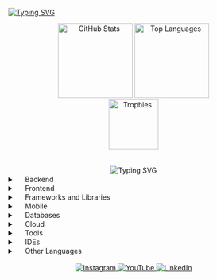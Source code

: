[![Typing SVG](https://readme-typing-svg.demolab.com/?lines=Hello,+I'm+Rudr1gu!;I+am+fullstack+developer)](https://git.io/typing-svg)

<div align="center" class="centered-div">
    <img src="https://github-readme-stats.vercel.app/api?username=rudr1gu&show_icons=true&theme=dark&hide_border=false&locale=en&card_width=300&count_private=false" alt="GitHub Stats" height="150px" />
    <img src="https://github-readme-stats.vercel.app/api/top-langs?username=rudr1gu&layout=compact&langs_count=10&theme=dark&hide_border=false" alt="Top Languages" height="150px"/>
    <br/>
    <img src="https://github-profile-trophy.vercel.app/?username=rudr1gu&theme=onedark&column=8&margin-w=15&margin-h=15&row=1" alt="Trophies" height="100px" />
</div>

<br />
<br />
<div align="center" height="100px">
    <img src="https://readme-typing-svg.herokuapp.com?font=roboto&size=30&duration=2000&pause=2000&color=1D89E4&center=true&width=435&lines=Skill" alt="Typing SVG" />
</div>

<div align="left">
    <details>
        <summary><img width="15px" src="https://cdn.jsdelivr.net/gh/devicons/devicon/icons/java/java-original.svg" /> Backend</summary>
        <img width="30px" src="https://cdn.jsdelivr.net/gh/devicons/devicon/icons/java/java-original.svg" />
        <img width="30px" src="https://cdn.jsdelivr.net/gh/devicons/devicon/icons/nodejs/nodejs-original.svg" />
    </details>
    <details>
        <summary><img width="15px" src="https://cdn.jsdelivr.net/gh/devicons/devicon/icons/javascript/javascript-original.svg" /> Frontend</summary>
        <img width="30px" src="https://cdn.jsdelivr.net/gh/devicons/devicon/icons/javascript/javascript-original.svg" />
        <img width="30px" src="https://cdn.jsdelivr.net/gh/devicons/devicon/icons/html5/html5-original.svg" />
        <img width="30px" src="https://cdn.jsdelivr.net/gh/devicons/devicon/icons/css3/css3-original.svg" />
        <img width="30px" src="https://cdn.jsdelivr.net/gh/devicons/devicon/icons/typescript/typescript-original.svg" />
    </details>
    <details>
        <summary><img width="15px" src="https://cdn.jsdelivr.net/gh/devicons/devicon/icons/angularjs/angularjs-original.svg" /> Frameworks and Libraries</summary>
        <img width="30px" src="https://cdn.jsdelivr.net/gh/devicons/devicon/icons/angularjs/angularjs-original.svg" />
        <img width="30px" src="https://cdn.jsdelivr.net/gh/devicons/devicon/icons/react/react-original.svg" />
        <img width="30px" src="https://cdn.jsdelivr.net/gh/devicons/devicon/icons/bootstrap/bootstrap-original.svg" />
        <img width="30px" src="https://cdn.jsdelivr.net/gh/devicons/devicon/icons/laravel/laravel-original.svg" />
        <img width="30px" src="https://cdn.jsdelivr.net/gh/devicons/devicon/icons/spring/spring-original.svg" />
        <img width="30px" src="https://cdn.jsdelivr.net/gh/devicons/devicon/icons/adonisjs/adonisjs-original.svg" />
        <img width="30px" src="https://cdn.jsdelivr.net/gh/devicons/devicon/icons/express/express-original.svg" />
        <img width="30px" src="https://cdn.jsdelivr.net/gh/devicons/devicon/icons/django/django-plain.svg" />
    </details>
    <details>
        <summary><img width="15px" src="https://cdn.jsdelivr.net/gh/devicons/devicon/icons/kotlin/kotlin-original.svg" /> Mobile</summary>
        <img width="30px" src="https://cdn.jsdelivr.net/gh/devicons/devicon/icons/kotlin/kotlin-original.svg" />
    </details>
    <details>
        <summary><img width="15px" src="https://cdn.jsdelivr.net/gh/devicons/devicon/icons/mysql/mysql-original.svg" /> Databases</summary>
        <img width="30px" src="https://cdn.jsdelivr.net/gh/devicons/devicon/icons/sqlite/sqlite-original.svg" />
        <img width="30px" src="https://cdn.jsdelivr.net/gh/devicons/devicon/icons/mongodb/mongodb-original.svg" />
        <img width="30px" src="https://cdn.jsdelivr.net/gh/devicons/devicon/icons/mysql/mysql-original.svg" />
        <img width="30px" src="https://cdn.jsdelivr.net/gh/devicons/devicon/icons/firebase/firebase-original.svg" />
        <img width="30px" src="https://cdn.jsdelivr.net/gh/devicons/devicon/icons/postgresql/postgresql-original.svg" />
    </details>
    <details>
        <summary><img width="15px" src="https://cdn.jsdelivr.net/gh/devicons/devicon/icons/azure/azure-original.svg" /> Cloud</summary>
        <img width="30px" src="https://cdn.jsdelivr.net/gh/devicons/devicon/icons/azure/azure-original.svg" />
        <img width="30px" src="https://cdn.jsdelivr.net/gh/devicons/devicon/icons/vercel/vercel-original.svg" />
    </details>
    <details>
        <summary><img width="15px" src="https://cdn.jsdelivr.net/gh/devicons/devicon/icons/git/git-original.svg" /> Tools</summary>
        <img width="30px" src="https://cdn.jsdelivr.net/gh/devicons/devicon/icons/git/git-original.svg" />
        <img width="30px" src="https://cdn.jsdelivr.net/gh/devicons/devicon/icons/github/github-original.svg" />
        <img width="30px" src="https://cdn.jsdelivr.net/gh/devicons/devicon/icons/postman/postman-original.svg" />
        <img width="30px" src="https://cdn.jsdelivr.net/gh/devicons/devicon/icons/insomnia/insomnia-original.svg" />
    </details>
    <details>
        <summary><img width="15px" src="https://cdn.jsdelivr.net/gh/devicons/devicon/icons//vscode/vscode-original.svg" /> IDEs</summary>
        <img width="30px" src="https://cdn.jsdelivr.net/gh/devicons/devicon/icons/apache/apache-original.svg" />
        <img width="30px" src="https://cdn.jsdelivr.net/gh/devicons/devicon/icons/eclipse/eclipse-original.svg" />
        <img width="30px" src="https://cdn.jsdelivr.net/gh/devicons/devicon/icons/vscode/vscode-original.svg" />
        <img width="30px" src="https://cdn.jsdelivr.net/gh/devicons/devicon/icons/androidstudio/androidstudio-original.svg" />
        <img width="30px" src="https://cdn.jsdelivr.net/gh/devicons/devicon/icons/arduino/arduino-original.svg" />
    </details>
    <details>
        <summary><img width="15px" src="https://cdn.jsdelivr.net/gh/devicons/devicon/icons/python/python-original.svg" /> Other Languages</summary>
        <img width="30px" src="https://cdn.jsdelivr.net/gh/devicons/devicon/icons/python/python-original.svg" />
        <img width="30px" src="https://cdn.jsdelivr.net/gh/devicons/devicon/icons/php/php-original.svg" />
        <img width="30px" src="https://cdn.jsdelivr.net/gh/devicons/devicon/icons/cplusplus/cplusplus-original.svg" />
    </details>
</div>

<br/>

<div align="center">
    <a href="https://instagram.com/rudr1gu">
        <img src="https://img.shields.io/badge/@rudr1gu-E4405F?style=flat-square&logo=instagram&logoColor=white" alt="Instagram" />
    </a>
    <a href="https://youtube.com/@rudr1gu">
        <img src="https://img.shields.io/badge/Rudr1gu-FF0000?style=flat-square&logo=youtube&logoColor=white" alt="YouTube" />
    </a>
    <a href="https://linkedin.com/in/rudr1gu">
        <img src="https://img.shields.io/badge/LinkedIn-0077B5?style=flat-square&logo=linkedin&logoColor=white" alt="LinkedIn" />
    </a>
</div>
